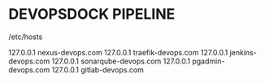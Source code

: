 # DEVOPSDOCK PIPELINE


/etc/hosts

127.0.0.1 nexus-devops.com
127.0.0.1 traefik-devops.com
127.0.0.1 jenkins-devops.com
127.0.0.1 sonarqube-devops.com
127.0.0.1 pgadmin-devops.com
127.0.0.1 gitlab-devops.com